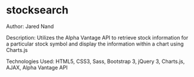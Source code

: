 # stocksearch

Author: Jared Nand

Description: Utilizes the Alpha Vantage API to retrieve stock information for a particular stock symbol and display the information within a chart using Charts.js

Technologies Used: HTML5, CSS3, Sass, Bootstrap 3, jQuery 3, Charts.js, AJAX, Alpha Vantage API
